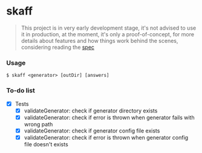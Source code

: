 # skaff

> This project is in very early development stage, it's not advised to use it in production, at the moment, it's only a proof-of-concept, for more details about features and how things work behind the scenes, considering reading the [spec](https://github.com/henriquehbr/skaff/blob/main/SPEC.md)

### Usage

```
$ skaff <generator> [outDir] [answers]
```

### To-do list

- [x] Tests
  - [x] validateGenerator: check if generator directory exists
  - [x] validateGenerator: check if error is thrown when generator fails with wrong path
  - [x] validateGenerator: check if generator config file exists
  - [x] validateGenerator: check if error is thrown when generator config file doesn't exists
